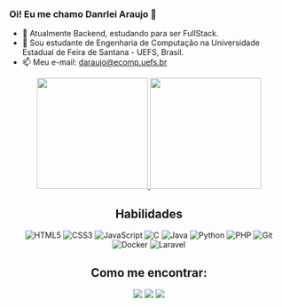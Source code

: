 ### Oi! Eu me chamo Danrlei Araujo 👋

- 🔭 Atualmente Backend, estudando para ser FullStack.
- 🌱 Sou estudante de Engenharia de Computação na Universidade Estadual de Feira de Santana - UEFS, Brasil.
- 📫 Meu e-mail: daraujo@ecomp.uefs.br

<div align="center">
  <a href="https://github.com/danrleiaraujo">
  <picture>
    <source
      srcset="https://github-readme-stats.vercel.app/api?username=danrleiaraujo&show_icons=true&theme=dracula"
      media="(prefers-color-scheme: dark)"
    />
    <source
      srcset="https://github-readme-stats.vercel.app/api?username=danrleiaraujo&show_icons=true"
      media="(prefers-color-scheme: light), (prefers-color-scheme: no-preference)"
    />
    <img height=200 src="https://github-readme-stats.vercel.app/api?username=danrleiaraujo&show_icons=true" />
    <img height=200 src="https://github-readme-stats.vercel.app/api/top-langs?username=danrleiaraujo&layout=compact&langs_count=8&card_width=320" />
  </picture>
  </a>

## Habilidades
![HTML5](https://img.shields.io/badge/HTML5-E34F26?style=for-the-badge&logo=html5&logoColor=white)
![CSS3](https://img.shields.io/badge/CSS3-1572B6?style=for-the-badge&logo=css3&logoColor=white)
![JavaScript](https://img.shields.io/badge/JavaScript-F7DF1E?style=for-the-badge&logo=javascript&logoColor=white)
![C](https://img.shields.io/badge/c-original.svg?style=for-the-badge&logo=C&logoColor=white)
![Java](https://img.shields.io/badge/Java-000?style=for-the-badge&logo=openjdk)
![Python](https://img.shields.io/badge/python-306998.svg?style=for-the-badge&logo=python&logoColor=white)
![PHP](https://img.shields.io/badge/PHP-787cb5?style=for-the-badge&logo=php&logoColor=white)
![Git](https://img.shields.io/badge/GIT-E44C30?style=for-the-badge&logo=git&logoColor=white)
![Docker](https://img.shields.io/badge/Docker-0db7ed?style=for-the-badge&logo=Docker&logoColor=white)
![Laravel](https://img.shields.io/badge/Laravel-F05340?style=for-the-badge&logo=Laravel&logoColor=white)
  
## Como me encontrar:
  <a href= "https://www.linkedin.com/in/danrlei-araujo-765b931b0"> <img src="https://img.shields.io/badge/-LinkedIn-%230077B5?style=for-the-badge&logo=linkedin&logoColor=white" target="_blank"></a> 
  <a href="https://instagram.com/danrlei_araujo" target="_blank"><img src="https://img.shields.io/badge/-Instagram-%23E4405F?style=for-the-badge&logo=instagram&logoColor=white" target="_blank"></a>
  <a href = "mailto:daraujo@ecomp.uefs.br"><img src="https://img.shields.io/badge/-Gmail-%23333?style=for-the-badge&logo=gmail&logoColor=white" target="_blank"></a>
